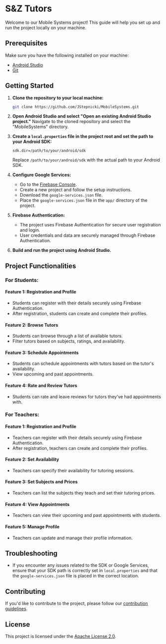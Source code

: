 # S&Z Tutors

Welcome to our Mobile Systems project! This guide will help you set up and run the project locally on your machine.

## Prerequisites

Make sure you have the following installed on your machine:

- [Android Studio](https://developer.android.com/studio)
- [Git](https://git-scm.com/)

## Getting Started

1. **Clone the repository to your local machine:**
    ```bash
    git clone https://github.com/JStepnicki/MobileSystems.git
    ```

2. **Open Android Studio and select "Open an existing Android Studio project."** Navigate to the cloned repository and select the "MobileSystems" directory.

3. **Create a `local.properties` file in the project root and set the path to your Android SDK:**
    ```properties
    sdk.dir=/path/to/your/android/sdk
    ```
    Replace `/path/to/your/android/sdk` with the actual path to your Android SDK.

4. **Configure Google Services:**
   - Go to the [Firebase Console](https://console.firebase.google.com/).
   - Create a new project and follow the setup instructions.
   - Download the `google-services.json` file.
   - Place the `google-services.json` file in the `app/` directory of the project.

5. **Firebase Authentication:**
   - The project uses Firebase Authentication for secure user registration and login.
   - User credentials and data are securely managed through Firebase Authentication.

6. **Build and run the project using Android Studio.**

## Project Functionalities

### For Students:

#### Feature 1: Registration and Profile
- Students can register with their details securely using Firebase Authentication.
- After registration, students can create and complete their profiles.

#### Feature 2: Browse Tutors
- Students can browse through a list of available tutors.
- Filter tutors based on subjects, ratings, and availability.

#### Feature 3: Schedule Appointments
- Students can schedule appointments with tutors based on the tutor's availability.
- View upcoming and past appointments.

#### Feature 4: Rate and Review Tutors
- Students can rate and leave reviews for tutors they've had appointments with.

### For Teachers:

#### Feature 1: Registration and Profile
- Teachers can register with their details securely using Firebase Authentication.
- After registration, teachers can create and complete their profiles.

#### Feature 2: Set Availability
- Teachers can specify their availability for tutoring sessions.

#### Feature 3: Set Subjects and Prices
- Teachers can list the subjects they teach and set their tutoring prices.

#### Feature 4: View Appointments
- Teachers can view their upcoming and past appointments with students.

#### Feature 5: Manage Profile
- Teachers can update and manage their profile information.

## Troubleshooting

- If you encounter any issues related to the SDK or Google Services, ensure that your SDK path is correctly set in `local.properties` and that the `google-services.json` file is placed in the correct location.

## Contributing

If you'd like to contribute to the project, please follow our [contribution guidelines](CONTRIBUTING.md).

## License

This project is licensed under the [Apache License 2.0](LICENSE).
